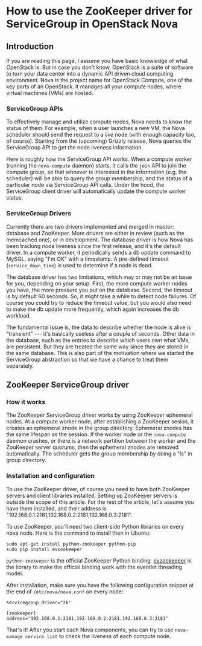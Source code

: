 # How to use the ZooKeeper driver for ServiceGroup in OpenStack Nova

## Introduction

If you are reading this page, I assume you have basic knowledge of what OpenStack is. But in case you don't know, OpenStack is a suite of software to turn your data center into a dynamic API driven cloud computing environment. Nova is the project name for OpenStack Compute, one of the key parts of an OpenStack. It manages all your compute nodes, where virtual machines (VMs) are hosted.

### ServiceGroup APIs
To effectively manage and utilize compute nodes, Nova needs to know the status of them. For example, when a user launches a new VM, the Nova scheduler should send the request to a *live* node (with enough capacity too, of course). Starting from the (upcoming) Grizzly release, Nova queries the ServiceGroup API to get the node liveness information.

Here is roughly how the ServiceGroup API works. When a compute worker (running the `nova-compute` daemon) starts, it calls the `join` API to join the compute group, so that whoever is interested in the information (e.g. the scheduler) will be able to query the group membership, and the status of a particular node via ServiceGroup API calls. Under the hood, the ServiceGroup client driver will automatically update the compute worker status.

### ServiceGroup Drivers
Currently there are two drivers implemented and merged in master: database and ZooKeeper. More drivers are either in review (such as the memcached one), or in development. The database driver is how Nova has been tracking node liveness since the first release, and it's the default driver. In a compute worker, it periodically sends a db update command to MySQL, saying "I'm OK" with a timestamp. A pre-defined timeout (`service_down_time`) is used to determine if a node is dead.

The database driver has two limitations, which may or may not be an issue for you, depending on your setup. First, the more compute worker nodes you have, the more pressure you put on the database. Second, the timeout is by default 60 seconds. So, it might take a while to detect node failures. Of course you could try to reduce the timeout value, but you would also need to make the db update more frequently, which again increases the db workload.

The fundamental issue is, the data to describe whether the node is alive is "transient" --- it's basically useless after a couple of seconds. Other data in the database, such as the entries to describe which users own what VMs, are persistent. But they are treated the same way since they are stored in the same database. This is also part of the motivation where we started the ServiceGroup abstraction so that we have a chance to treat them separately.

## ZooKeeper ServiceGroup driver

### How it works
The ZooKeeper ServiceGroup driver works by using ZooKeeper ephemeral nodes. At a compute worker node, after establishing a ZooKeeper sesion, it creates an ephemeral znode in the group directory. Ephemeral znodes has the same lifespan as the session. If the worker node or the `nova-compute` daemon crashes, or there is a network partition between the worker and the ZooKeeper server quorums, then the ephemeral znodes are removed automatically. The scheduler gets the group membership by doing a "ls" in group directory.

### Installation and configuration

To use the ZooKeeper driver, of course you need to have both ZooKeeper servers and client libraries installed. Setting up ZooKeeper servers is outside the scope of this article. For the rest of the article, let's assume you have them installed, and their address is "192.168.0.1:2181,192.168.0.2:2181,192.168.0.3:2181".

To use ZooKeeper, you'll need two client-side Python libraries on every nova node. Here is the command to install then in Ubuntu:
```
sudo apt-get install python-zookeeper python-pip
sudo pip install evzookeeper
```
`python-zookeeper` is the official ZooKeeper Python binding. [evzookeeper](https://github.com/maoy/python-evzookeeper) is the library to make the official binding work with the eventlet threading model.

After installation, make sure you have the following configuration snippet at the end of `/etc/nova/nova.conf` on every node:
```
servicegroup_driver="zk"

[zookeeper]
address="192.168.0.1:2181,192.168.0.2:2181,192.168.0.3:2181"
```

That's it! After you start each Nova components, you can try to use `nova-manage service list` to check the liveness of each compute node.
